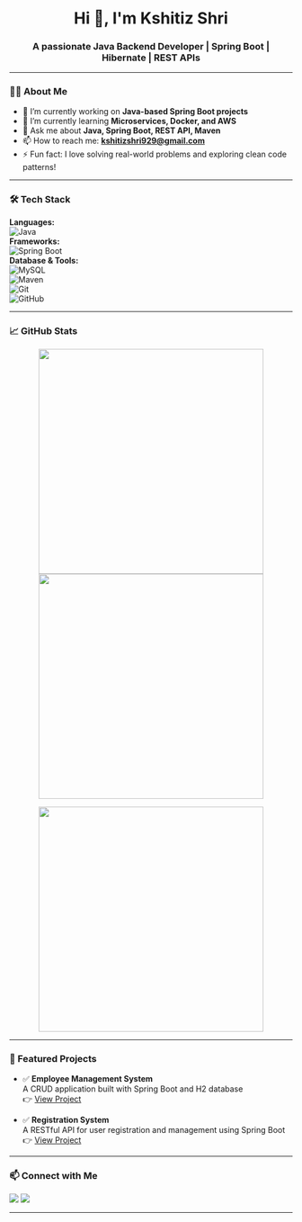<h1 align="center">Hi 👋, I'm Kshitiz Shri</h1>
<h3 align="center">A passionate Java Backend Developer | Spring Boot | Hibernate | REST APIs</h3>

---

### 👨‍💻 About Me
- 🔭 I’m currently working on **Java-based Spring Boot projects**
- 🌱 I’m currently learning **Microservices, Docker, and AWS**
- 💬 Ask me about **Java, Spring Boot, REST API, Maven**
- 📫 How to reach me: **kshitizshri929@gmail.com**
- ⚡ Fun fact: I love solving real-world problems and exploring clean code patterns!

---

### 🛠️ Tech Stack

**Languages:**  
![Java](https://img.shields.io/badge/Java-007396?style=for-the-badge&logo=java&logoColor=white)  
**Frameworks:**  
![Spring Boot](https://img.shields.io/badge/Spring_Boot-6DB33F?style=for-the-badge&logo=spring-boot&logoColor=white)  
**Database & Tools:**  
![MySQL](https://img.shields.io/badge/MySQL-005C84?style=for-the-badge&logo=mysql&logoColor=white)  
![Maven](https://img.shields.io/badge/Maven-C71A36?style=for-the-badge&logo=apachemaven&logoColor=white)  
![Git](https://img.shields.io/badge/Git-F05032?style=for-the-badge&logo=git&logoColor=white)  
![GitHub](https://img.shields.io/badge/GitHub-181717?style=for-the-badge&logo=github&logoColor=white)  

---

### 📈 GitHub Stats

<p align="center">
  <img src="https://github-readme-stats.vercel.app/api?username=kshitizShri929&show_icons=true&theme=radical" width="400"/>
  <img src="https://github-readme-streak-stats.herokuapp.com/?user=kshitizShri929&theme=radical" width="400"/>
</p>

<p align="center">
  <img src="https://github-readme-stats.vercel.app/api/top-langs/?username=kshitizShri929&layout=compact&theme=radical" width="400"/>
</p>

---

### 📌 Featured Projects

- ✅ **Employee Management System**  
  A CRUD application built with Spring Boot and H2 database  
  👉 [View Project](https://github.com/kshitizShri929/Employee-Management)

- ✅ **Registration System**  
  A RESTful API for user registration and management using Spring Boot  
  👉 [View Project](https://github.com/kshitizShri929/Registration-API)

---

### 📫 Connect with Me

<p align="left">
  <a href="mailto:kshitizshri929@gmail.com"><img src="https://img.shields.io/badge/Email-D14836?style=for-the-badge&logo=gmail&logoColor=white"/></a>
  <a href="https://www.linkedin.com/in/kshitizshri929" target="_blank"><img src="https://img.shields.io/badge/LinkedIn-0A66C2?style=for-the-badge&logo=linkedin&logoColor=white"/></a>
</p>

---

<!-- Feel free to update with your latest projects and skills -->
